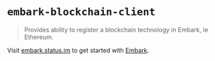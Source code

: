 # `embark-blockchain-client`

> Provides ability to register a blockchain technology in Embark, ie Ethereum.

Visit [embark.status.im](https://embark.status.im/) to get started with
[Embark](https://github.com/embarklabs/embark).
